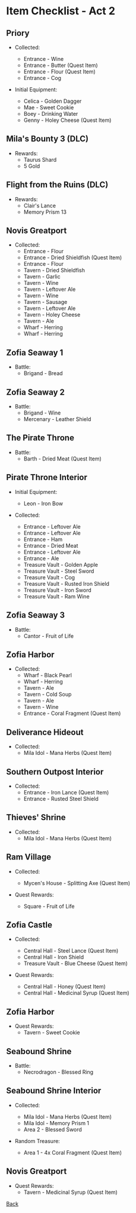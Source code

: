# Item Checklist - Act 2

## Priory

- Collected:
  - Entrance - Wine
  - Entrance - Butter (Quest Item)
  - Entrance - Flour (Quest Item)
  - Entrance - Cog

- Initial Equipment:
  - Celica - Golden Dagger
  - Mae - Sweet Cookie
  - Boey - Drinking Water
  - Genny - Holey Cheese (Quest Item)

## Mila's Bounty 3 (DLC)

- Rewards:
  - Taurus Shard
  - 5 Gold

## Flight from the Ruins (DLC)

- Rewards:
  - Clair's Lance
  - Memory Prism 13
  
## Novis Greatport

- Collected:
  - Entrance - Flour
  - Entrance - Dried Shieldfish (Quest Item)
  - Entrance - Flour
  - Tavern - Dried Shieldfish
  - Tavern - Garlic
  - Tavern - Wine
  - Tavern - Leftover Ale
  - Tavern - Wine
  - Tavern - Sausage
  - Tavern - Leftover Ale
  - Tavern - Holey Cheese
  - Tavern - Ale
  - Wharf - Herring
  - Wharf - Herring

## Zofia Seaway 1

- Battle:
  - Brigand - Bread

## Zofia Seaway 2

- Battle:
  - Brigand - Wine
  - Mercenary - Leather Shield

## The Pirate Throne

- Battle:
  - Barth - Dried Meat (Quest Item)

## Pirate Throne Interior

- Initial Equipment:
  - Leon - Iron Bow

- Collected:
  - Entrance - Leftover Ale
  - Entrance - Leftover Ale
  - Entrance - Ham
  - Entrance - Dried Meat
  - Entrance - Leftover Ale
  - Entrance - Ale
  - Treasure Vault - Golden Apple
  - Treasure Vault - Steel Sword
  - Treasure Vault - Cog
  - Treasure Vault - Rusted Iron Shield
  - Treasure Vault - Iron Sword
  - Treasure Vault - Ram Wine

## Zofia Seaway 3

- Battle:
  - Cantor - Fruit of Life
  
## Zofia Harbor

- Collected:
  - Wharf - Black Pearl
  - Wharf - Herring
  - Tavern - Ale
  - Tavern - Cold Soup
  - Tavern - Ale
  - Tavern - Wine
  - Entrance - Coral Fragment (Quest Item)

## Deliverance Hideout

- Collected:
  - Mila Idol - Mana Herbs (Quest Item)

## Southern Outpost Interior

- Collected:
  - Entrance - Iron Lance (Quest Item)
  - Entrance - Rusted Steel Shield

## Thieves' Shrine

- Collected:
  - Mila Idol - Mana Herbs (Quest Item)

## Ram Village

- Collected:
  - Mycen's House - Splitting Axe (Quest Item)

- Quest Rewards:
  - Square - Fruit of Life

## Zofia Castle

- Collected:
  - Central Hall - Steel Lance (Quest Item)
  - Central Hall - Iron Shield
  - Treasure Vault - Blue Cheese (Quest Item)

- Quest Rewards:
  - Central Hall - Honey (Quest Item)
  - Central Hall - Medicinal Syrup (Quest Item)

## Zofia Harbor

- Quest Rewards:
  - Tavern - Sweet Cookie

## Seabound Shrine

- Battle:
  - Necrodragon - Blessed Ring

## Seabound Shrine Interior

- Collected:
  - Mila Idol - Mana Herbs (Quest Item)
  - Mila Idol - Memory Prism 1
  - Area 2 - Blessed Sword

- Random Treasure:
  - Area 1 - 4x Coral Fragment (Quest Item)
  
## Novis Greatport

- Quest Rewards:
  - Tavern - Medicinal Syrup (Quest Item)

[Back](README.md)

